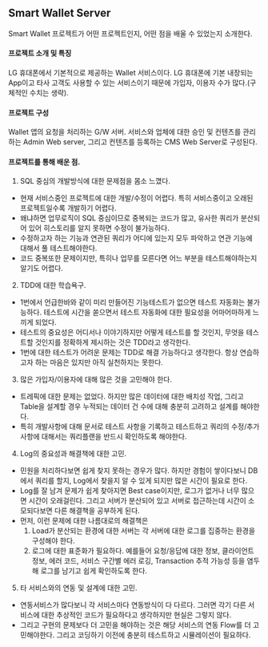 ## Smart Wallet Server

Smart Wallet 프로젝트가 어떤 프로젝트인지, 어떤 점을 배울 수 있었는지 소개한다.

#### 프로젝트 소개 및 특징
LG 휴대폰에서 기본적으로 제공하는 Wallet 서비스이다. LG 휴대폰에 기본 내장되는 App이고 타사 고객도 사용할 수 있는 서비스이기 때문에 가입자, 이용자 수가 많다.(구체적인 수치는 생략).  

#### 프로젝트 구성
Wallet 앱의 요청을 처리하는 G/W 서버. 서비스와 업체에 대한 승인 및 컨텐츠를 관리하는 Admin Web server, 그리고 컨텐츠를 등록하는 CMS Web Server로 구성된다.  

#### 프로젝트를 통해 배운 점.
1. SQL 중심의 개발방식에 대한 문제점을 몸소 느꼈다.
  - 현재 서비스중인 프로젝트에 대한 개발/수정이 어렵다. 특히 서비스중이고 오래된 프로젝트일수록 개발하기 어렵다. 
  - 왜냐하면 업무로직이 SQL 중심이므로 중복되는 코드가 많고, 유사한 쿼리가 분산되어 있어 히스토리를 알지 못하면 수정이 불가능하다.
  - 수정하고자 하는 기능과 연관된 쿼리가 어디에 있는지 모두 파악하고 연관 기능에 대해서 풀 테스트해야한다.
  - 코드 중복또한 문제이지만, 특히나 업무를 모른다면 어느 부분을 테스트해야하는지 알기도 어렵다.
2. TDD에 대한 학습욕구.
  - 1번에서 언급한바와 같이 미리 만들어진 기능테스트가 없으면 테스트 자동화는 불가능하다. 테스트에 시간을 쏟으면서 테스트 자동화에 대한 필요성을 어마어마하게 느끼게 되었다.
  - 테스트의 중요성은 어디서나 이야기하지만 어떻게 테스트를 할 것인지, 무엇을 테스트할 것인지를 정확하게 제시하는 것은 TDD라고 생각한다.
  - 1번에 대한 테스트가 어려운 문제는 TDD로 해결 가능하다고 생각한다. 항상 연습하고자 하는 마음은 있지만 아직 실천하지는 못한다.
3. 많은 가입자/이용자에 대해 많은 것을 고민해야 한다.
  - 트레픽에 대한 문제는 없었다. 하지만 많은 데이터에 대한 배치성 작업, 그리고 Table을 설계할 경우 누적되는 데이터 건 수에 대해 충분히 고려하고 설계를 해야한다.  
  - 특히 개발사항에 대해 문서로 테스트 사항을 기록하고 테스트하고 쿼리의 수정/추가 사항에 대해서는 쿼리플랜을 반드시 확인하도록 해야한다.
4. Log의 중요성과 해결책에 대한 고민.
  - 민원을 처리하다보면 쉽게 찾지 못하는 경우가 많다. 하지만 경험이 쌓이다보니 DB 에서 쿼리를 할지, Log에서 찾을지 알 수 있게 되지만 많은 시간이 필요로 한다.
  - Log를 잘 남겨 문제가 쉽게 찾아지면 Best case이지만, 로그가 없거나 너무 많으면 시간이 오래걸린다. 그리고 서버가 분산되어 있고 서버로 접근하는데 시간이 소모되다보면 다른 해결책을 공부하게 된다.
  - 먼저, 이런 문제에 대한 나름대로의 해결책은
    1. Load가 분산되는 환경에 대한 서버는 각 서버에 대한 로그를 집중하는 환경을 구성해야 한다.
    2. 로그에 대한 표준화가 필요하다. 예를들어 요청/응답에 대한 정보, 클라이언트 정보, 에러 코드, 서비스 구간별 에러 로깅, Transaction 추적 가능성 등을 염두해 로그를 남기고 쉽게 확인하도록 한다.
5. 타 서비스와의 연동 및 설계에 대한 고민.
  - 연동서비스가 많다보니 각 서비스마다 연동방식이 다 다르다. 그러면 각기 다른 서비스에 대한 추상적인 코드가 필요하다고 생각하지만 현실은 그렇지 않다.
  - 그리고 구현의 문제보다 더 고민을 해야하는 것은 해당 서비스의 연동 Flow를 더 고민해야한다. 그리고 코딩하기 이전에 충분히 테스트하고 시뮬레이션이 필요하다.
